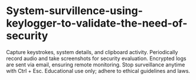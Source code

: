 # System-survillence-using-keylogger-to-validate-the-need-of-security
Capture keystrokes, system details, and clipboard activity. Periodically record audio and take screenshots for security evaluation. Encrypted logs are sent via email, ensuring remote monitoring. Stop surveillance anytime with Ctrl + Esc. Educational use only; adhere to ethical guidelines and laws.
